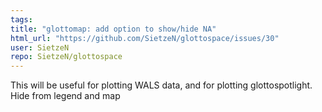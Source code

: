 ```yaml
---
tags: 
title: "glottomap: add option to show/hide NA"
html_url: "https://github.com/SietzeN/glottospace/issues/30"
user: SietzeN
repo: SietzeN/glottospace
---
```


This will be useful for plotting WALS data, and for plotting glottospotlight.
Hide from legend and map
